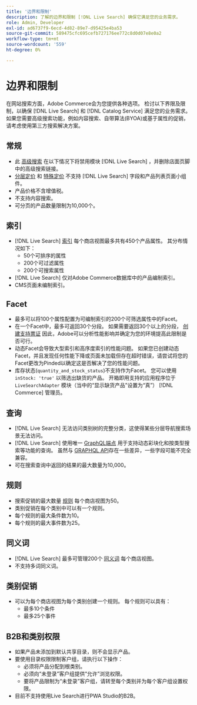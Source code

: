 ```yaml
---
title: '边界和限制'
description: 了解的边界和限制 [!DNL Live Search] 确保它满足您的业务需求。
role: Admin, Developer
exl-id: ad6737f9-6ecd-4d82-89e7-d95425e4ba53
source-git-commit: 589475cfc695cefb727176ee772c8d0d07e8e0a2
workflow-type: tm+mt
source-wordcount: '559'
ht-degree: 0%

---
```


# 边界和限制

在网站搜索方面，Adobe Commerce会为您提供各种选项。 检讨以下界限及限制，以确保 [!DNL Live Search] 和 [!DNL Catalog Service] 满足您的业务需求。 如果您需要高级搜索功能，例如内容搜索、自带算法(BYOA)或基于属性的促销，请考虑使用第三方搜索解决方案。

## 常规

- 此 [高级搜索](https://experienceleague.adobe.com/en/docs/commerce-admin/catalog/catalog/search/search) 在以下情况下将禁用模块 [!DNL Live Search] ，并删除店面页脚中的高级搜索链接。
- [分层定价](https://experienceleague.adobe.com/en/docs/commerce-admin/catalog/products/pricing/product-price-tier) 和 [特殊定价](https://experienceleague.adobe.com/en/docs/commerce-admin/catalog/products/pricing/product-price-special) 不支持 [!DNL Live Search] 字段和产品列表页面小组件。
- 产品价格不含增值税。
- 不支持内容搜索。
- 可分页的产品数量限制为10,000个。

## 索引

- [!DNL Live Search] [索引](indexing.md) 每个商店视图最多共有450个产品属性。 其分布情况如下：
   - 50个可排序的属性
   - 200个可过滤属性
   - 200个可搜索属性
- [!DNL Live Search] 仅对Adobe Commerce数据库中的产品编制索引。
- CMS页面未编制索引。

## Facet

- 最多可以将100个属性配置为可编制索引的200个可筛选属性中的Facet。
- 在一个Facet中，最多可返回30个分段。 如果需要返回30个以上的分段， [创建支持票证](https://experienceleague.adobe.com/en/docs/commerce-knowledge-base/kb/help-center-guide/magento-help-center-user-guide) 因此，Adobe可以分析性能影响并确定为您的环境提高此限制是否可行。
- 动态Facet会导致大型索引和高序度索引的性能问题。 如果您已创建动态Facet，并且发现任何性能下降或页面未加载但存在超时错误，请尝试将您的Facet更改为Pinded以确定这是否解决了您的性能问题。
- 库存状态(`quantity_and_stock_status`)不支持作为Facet。 您可以使用 `inStock: 'true'` 以筛选出缺货的产品。 开箱即用支持的应用程序位于 `LiveSearchAdapter` 模块（当中的“显示缺货产品”设置为“真”） [!DNL Commerce] 管理员。

## 查询

- [!DNL Live Search] 无法访问类别树的完整分类，这使得某些分层导航搜索场景无法访问。
- [!DNL Live Search] 使用唯一 [GraphQL端点](https://developer.adobe.com/commerce/services/graphql/live-search/) 用于支持动态彩块化和按类型搜索等功能的查询。 虽然与 [GRAPHQL API](https://developer.adobe.com/commerce/webapi/graphql/)存在一些差异，一些字段可能不完全兼容。
- 可在搜索查询中返回的结果的最大数量为10,000。

## 规则

- 搜索促销的最大数量 [规则](rules.md) 每个商店视图为50。
- 类别促销在每个类别中可以有一个规则。
- 每个规则的最大条件数为10。
- 每个规则的最大事件数为25。

## 同义词

- [!DNL Live Search] 最多可管理200个 [同义词](synonyms.md) 每个商店视图。
- 不支持多词同义词。

## 类别促销

- 可以为每个商店视图为每个类别创建一个规则。 每个规则可以具有：
   - 最多10个条件
   - 最多25个事件

## B2B和类别权限

- 如果产品未添加到默认共享目录，则不会显示产品。
- 要使用目录权限限制客户组，请执行以下操作：
   - 必须将产品分配到根类别。
   - 必须向“未登录”客户组提供“允许”浏览权限。
   - 要将产品限制为“未登录”客户组，请转至每个类别并为每个客户组设置权限。
- 目前不支持使用Live Search进行PWA Studio的B2B。
